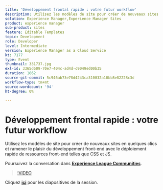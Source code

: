 ```yaml
---
title: 'Développement frontal rapide : votre futur workflow'
description: Utilisez les modèles de site pour créer de nouveaux sites en quelques clics et ramener le plaisir du développement front-end avec le déploiement rapide de ressources front-end telles que CSS et JS. Cette session a été diffusée dans le cadre de l’événement Adobe Developers Live Content.
solution: Experience Manager,Experience Manager Sites
product: experience manager
sub-product: sites
feature: Editable Templates
topic: Development
role: Developer
level: Intermediate
version: Experience Manager as a Cloud Service
kt: 7177
type: Event
thumbnail: 331737.jpg
exl-id: 3365d609-70e7-404c-ad4d-c9049ed00b35
duration: 1862
source-git-commit: 5c946ab73e78d4243ca310032a10bb8e82228c3d
workflow-type: tm+mt
source-wordcount: '94'
ht-degree: 0%

---
```


# Développement frontal rapide : votre futur workflow

Utilisez les modèles de site pour créer de nouveaux sites en quelques clics et ramener le plaisir du développement front-end avec le déploiement rapide de ressources front-end telles que CSS et JS.

Poursuivez la conversation dans **[Experience League Communities](https://adobe.ly/36Yd3v6)**.

>[!VIDEO](https://video.tv.adobe.com/v/331737/?quality=12&learn=on&hidetitle=true)

Cliquez **[ici](/help/adobe-developers-live/assets/rapid-frontend-devlopment.pdf)** pour les diapositives de la session.
